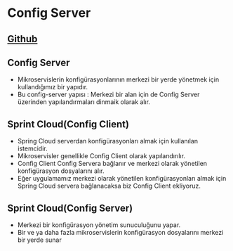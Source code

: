 # Config Server

[Github](https://github.com/dccelik/eureka_server)
---

## Config Server
- Mikroservislerin konfigürasyonlarının merkezi bir yerde yönetmek için kullandığımız bir yapıdır.
- Bu config-server yapısı : Merkezi bir alan için de Config Server üzerinden yapılandırmaları dinmaik olarak alır.


## Sprint Cloud(Config Client)
- Spring Cloud serverdan konfigürasyonları almak için kullanılan istemcidir.
- Mikroservisler genellikle Config Client olarak yapılandırılır.
- Config Client Config Servera bağlanır ve merkezi olarak yönetilen konfigürasyon dosyalarını alır.
- Eğer uygulamamız merkezi olarak yönetilen konfigürasyonları almak için Spring Cloud servera bağlanacaksa biz Config Client ekliyoruz.

## Sprint Cloud(Config Server)
- Merkezi bir konfigürasyon yönetim sunuculuğunu yapar.
- Bir ve ya daha fazla mikroservislerin konfigürasyon dosyalarını merkezi bir yerde sunar